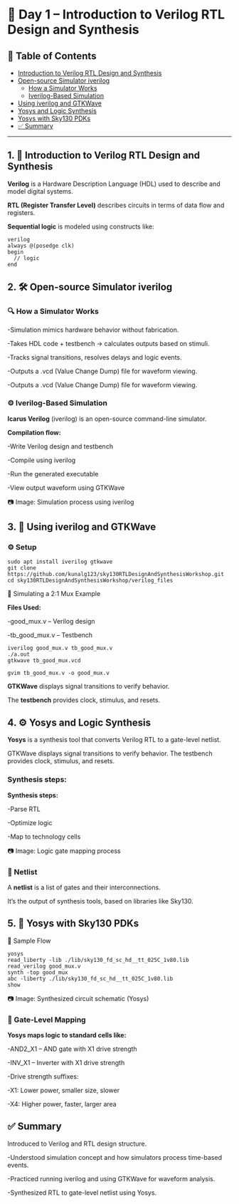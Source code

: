 # 📘 Day 1 – Introduction to Verilog RTL Design and Synthesis

## 📑 Table of Contents
- [Introduction to Verilog RTL Design and Synthesis](#1-🧠-introduction-to-verilog-rtl-design-and-synthesis)
- [Open-source Simulator iverilog](#2-🛠️-open-source-simulator-iverilog)
  - [How a Simulator Works](#🔍-how-a-simulator-works)
  - [Iverilog-Based Simulation](#⚙️-iverilog-based-simulation)
- [Using iverilog and GTKWave](#3-🧪-using-iverilog-and-gtkwave)
- [Yosys and Logic Synthesis](#4-⚙️-yosys-and-logic-synthesis)
- [Yosys with Sky130 PDKs](#5-🧪-yosys-with-sky130-pdks)
- [✅ Summary](#✅-summary)

---

## 1. 🧠 Introduction to Verilog RTL Design and Synthesis

**Verilog** is a Hardware Description Language (HDL) used to describe and model digital systems.

**RTL (Register Transfer Level)** describes circuits in terms of data flow and registers.

**Sequential logic** is modeled using constructs like:

```shell
verilog
always @(posedge clk)
begin
  // logic
end
```
## 2. 🛠️ Open-source Simulator iverilog

### 🔍 How a Simulator Works

-Simulation mimics hardware behavior without fabrication.

-Takes HDL code + testbench → calculates outputs based on stimuli.

-Tracks signal transitions, resolves delays and logic events.

-Outputs a .vcd (Value Change Dump) file for waveform viewing.

-Outputs a .vcd (Value Change Dump) file for waveform viewing.

### ⚙️ Iverilog-Based Simulation

**Icarus Verilog** (iverilog) is an open-source command-line simulator.

**Compilation flow:**

-Write Verilog design and testbench

-Compile using iverilog

-Run the generated executable

-View output waveform using GTKWave

📷 Image: Simulation process using iverilog

## 3. 🧪 Using iverilog and GTKWave

### ⚙️ Setup


```shell
sudo apt install iverilog gtkwave
git clone https://github.com/kunalg123/sky130RTLDesignAndSynthesisWorkshop.git
cd sky130RTLDesignAndSynthesisWorkshop/verilog_files
```
🧩 Simulating a 2:1 Mux Example

**Files Used:**

-good_mux.v – Verilog design

-tb_good_mux.v – Testbench

```shell
iverilog good_mux.v tb_good_mux.v
./a.out
gtkwave tb_good_mux.vcd
```

```shell
gvim tb_good_mux.v -o good_mux.v
```

**GTKWave** displays signal transitions to verify behavior.

The **testbench** provides clock, stimulus, and resets.

## 4. ⚙️ Yosys and Logic Synthesis

**Yosys** is a synthesis tool that converts Verilog RTL to a gate-level netlist.

GTKWave displays signal transitions to verify behavior.
The testbench provides clock, stimulus, and resets.

### Synthesis steps:

**Synthesis steps:**

-Parse RTL

-Optimize logic

-Map to technology cells

📷 Image: Logic gate mapping process

### 🧱 Netlist

A **netlist** is a list of gates and their interconnections.

It’s the output of synthesis tools, based on libraries like Sky130.

## 5. 🧪 Yosys with Sky130 PDKs

🧰 Sample Flow

```shell
yosys
read_liberty -lib ./lib/sky130_fd_sc_hd__tt_025C_1v80.lib
read_verilog good_mux.v
synth -top good_mux
abc -liberty ./lib/sky130_fd_sc_hd__tt_025C_1v80.lib
show
```
📷 Image: Synthesized circuit schematic (Yosys)

### 🧠 Gate-Level Mapping

**Yosys maps logic to standard cells like:**

-AND2_X1 – AND gate with X1 drive strength

-INV_X1 – Inverter with X1 drive strength

-Drive strength suffixes:

-X1: Lower power, smaller size, slower

-X4: Higher power, faster, larger area

## ✅ Summary

Introduced to Verilog and RTL design structure.

-Understood simulation concept and how simulators process time-based events.

-Practiced running iverilog and using GTKWave for waveform analysis.

-Synthesized RTL to gate-level netlist using Yosys.

